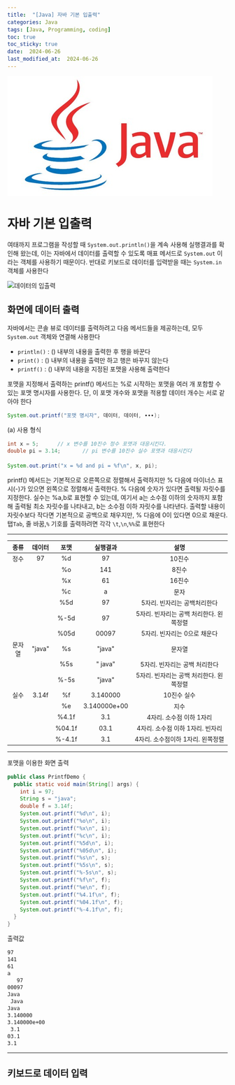 ```yaml
---
title:  "[Java] 자바 기본 입출력" 
categories: Java
tags: [Java, Programming, coding]
toc: true
toc_sticky: true
date:  2024-06-26
last_modified_at:  2024-06-26
---
```


![java.png](/assets/images/java.png)

# 자바 기본 입출력

여태까지 프로그램을 작성할 때 `System.out.println()`을 계속 사용해 실행결과를 확인해 왔는데, 
이는 자바에서 데이터를 출력할 수 있도록 매표 메서드로 `System.out` 이라는 객체를 사용하기 때문이다.
반대로 키보드로 데이터를 입력받을 때는 `System.in` 객체를 사용한다

![데이터의 입출력](https://img1.daumcdn.net/thumb/R1280x0/?scode=mtistory2&fname=https%3A%2F%2Fblog.kakaocdn.net%2Fdn%2Fb2Qk9E%2FbtqEPlqp9QI%2F4kQjpdiztcNCjGO7YbnrU1%2Fimg.png)

## 화면에 데이터 출력

자바에서는 콘솔 뷰로 데이터를 출력하려고 다음 메서드들을 제공하는데, 모두 `System.out` 객체와 연결해 사용한다

- `println()` : () 내부의 내용을 출력한 후 행을 바꾼다
- `print()` : () 내부의 내용을 출력만 하고 행은 바꾸지 않는다
- `printf()` : () 내부의 내용을 지정된 포맷을 사용해 출력한다

포맷을 지정해서 출력하는 printf() 메서드는 %로 시작하는 포맷을 여러 개 포함할 수 있는 포맷 명시자를 사용한다. 단, 이 포맷 개수와 포맷을 적용할 데이터 개수는 서로 같아야 한다

```java
System.out.printf("포맷 명시자", 데이터, 데이터, ∙∙∙);
```

(a) 사용 형식

```java
int x = 5;      // x 변수를 10진수 정수 포맷과 대응시킨다.
double pi = 3.14;       // pi 변수를 10진수 실수 포맷과 대응시킨다

System.out.print("x = %d and pi = %f\n", x, pi);
```
printf() 메서드는 기본적으로 오른쪽으로 정렬해서 출력하지만 % 다음에 마이너스 표시(-)가 있으면 왼쪽으로 정렬해서 출력한다.
% 다음에 숫자가 있다면 출력될 자릿수를 지정한다. 실수는 %a,b로 표현할 수 있는데, 여기서 a는 소수점 이하의 숫자까지 포함해 출력될 최소
자릿수를 나타내고, b는 소수점 이하 자릿수를 나타낸다. 출력할 내용이 자릿수보다 작다면 기본적으로 공백으로 채우지만, % 다음에 0이 있다면 0으로 채운다.
탭`Tab`, 줄 바꿈,`%` 기호를 출력하려면 각각 `\t`,`\n`,`%%`로 표현한다

---

| 종류  |  데이터   |   포맷   |     실행결과     |           설명            |
|:---:|:------:|:------:|:------------:|:-----------------------:|
| 정수  |   97   |   %d   |      97      |          10진수           |
|     |        |   %o   |     141      |           8진수           |
|     |        |   %x   |      61      |          16진수           |
|     |        |   %c   |      a       |           문자            |
|     |        |  %5d   |      97      |    5자리. 빈자리는 공백처리한다     |
|     |        |  %-5d  |      97      | 5자리. 빈자리는 공백 처리한다. 왼쪽정렬 |
|     |        |  %05d  |    00097     |    5자리. 빈자리는 0으로 채운다    |
| 문자열 | "java" |   %s   |    "java"    |           문자열           |
|     |        |  %5s   |   " java"    |    5자리. 빈자리는 공백 처리한다    |
|     |        |  %-5s  |    "java"    | 5자리. 빈자리는 공백 처리한다. 왼쪽정렬 |
| 실수  | 3.14f  |   %f   |   3.140000   |         10진수 실수         |
|     |        |   %e   | 3.140000e+00 |           지수            |
|     |        | %4.1f  |     3.1      |     4자리. 소수점 이하 1자리     |
|     |        | %04.1f |     03.1     |  4자리. 소수점 이하 1자리. 빈자리   |
|     |        | %-4.1f |     3.1      |  4자리. 소수점이하 1자리. 왼쪽정렬   |

---

포맷을 이용한 화면 출력

```java
public class PrintfDemo {
  public static void main(String[] args) {
    int i = 97;
    String s = "java";
    double f = 3.14f;
    System.out.printf("%d\n", i);
    System.out.printf("%o\n", i);
    System.out.printf("%x\n", i);
    System.out.printf("%c\n", i);
    System.out.printf("%5d\n", i);
    System.out.printf("%05d\n", i);
    System.out.printf("%s\n", s);
    System.out.printf("%5s\n", s);
    System.out.printf("%-5s\n", s);
    System.out.printf("%f\n", f);
    System.out.printf("%e\n", f);
    System.out.printf("%4.1f\n", f);
    System.out.printf("%04.1f\n", f);
    System.out.printf("%-4.1f\n", f);
  }
}
```

출력값

```
97
141
61
a
   97
00097
Java
 Java
Java
3.140000
3.140000e+00
 3.1
03.1
3.1
```

---

## 키보드로 데이터 입력
